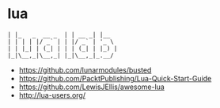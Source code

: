 # lua
```
| |_   _  __ _  | | __ _| |__  
| | | | |/ _` | | |/ _` | '_ \ 
| | |_| | (_| | | | (_| | |_) |
|_|\__,_|\__,_| |_|\__,_|_.__/ 
```

* https://github.com/lunarmodules/busted
* https://github.com/PacktPublishing/Lua-Quick-Start-Guide
* https://github.com/LewisJEllis/awesome-lua
* http://lua-users.org/
